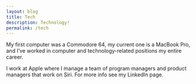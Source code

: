 ```yaml
---
layout: blog
title: Tech
description: Technology!
permalink: /tech
---
```



My first computer was a Commodore 64, my current one is a MacBook Pro, and I’ve worked in computer and technology-related positions my entire career.

I work at Apple where I manage a team of program managers and product managers that work on Siri. For more info see my LinkedIn page.